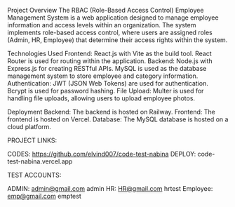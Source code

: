 Project Overview
The RBAC (Role-Based Access Control) Employee Management System is a web application designed to manage employee information and access levels within an organization. The system implements role-based access control, where users are assigned roles (Admin, HR, Employee) that determine their access rights within the system.


Technologies Used
Frontend: React.js with Vite as the build tool. React Router is used for routing within the application.
Backend: Node.js with Express.js for creating RESTful APIs. MySQL is used as the database management system to store employee and category information.
Authentication: JWT (JSON Web Tokens) are used for authentication. Bcrypt is used for password hashing.
File Upload: Multer is used for handling file uploads, allowing users to upload employee photos.

Deployment
Backend: The backend is hosted on Railway.
Frontend: The frontend is hosted on Vercel.
Database: The MySQL database is hosted on a cloud platform.



PROJECT LINKS:

CODES: https://github.com/elvind007/code-test-nabina
DEPLOY: code-test-nabina.vercel.app


TEST ACCOUNTS:


ADMIN: 	admin@gmail.com		admin
HR: 		HR@gmail.com		hrtest
Employee:	emp@gmail.com		emptest





